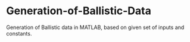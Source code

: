 # Generation-of-Ballistic-Data
Generation of Ballistic data in MATLAB, based on given set of inputs and constants.

